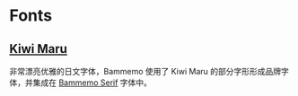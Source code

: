 # Fonts

## [Kiwi Maru](./Kiwi_Maru_OFL.txt)
非常漂亮优雅的日文字体，Bammemo 使用了 Kiwi Maru 的部分字形形成品牌字体，并集成在 [Bammemo Serif](../../src/Bammemo.Web/Bammemo.Web/wwwroot/fonts/) 字体中。